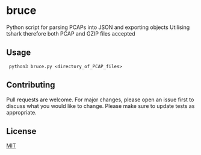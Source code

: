# bruce
Python script for parsing PCAPs into JSON and exporting objects
Utilising tshark therefore both PCAP and GZIP files accepted

## Usage

``` python3 bruce.py <directory_of_PCAP_files>```

## Contributing
Pull requests are welcome. For major changes, please open an issue first to discuss what you would like to change.
Please make sure to update tests as appropriate.

## License
[MIT](https://choosealicense.com/licenses/mit/)
